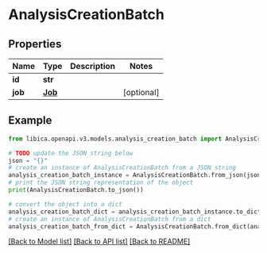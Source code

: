 # AnalysisCreationBatch


## Properties

Name | Type | Description | Notes
------------ | ------------- | ------------- | -------------
**id** | **str** |  | 
**job** | [**Job**](Job.md) |  | [optional] 

## Example

```python
from libica.openapi.v3.models.analysis_creation_batch import AnalysisCreationBatch

# TODO update the JSON string below
json = "{}"
# create an instance of AnalysisCreationBatch from a JSON string
analysis_creation_batch_instance = AnalysisCreationBatch.from_json(json)
# print the JSON string representation of the object
print(AnalysisCreationBatch.to_json())

# convert the object into a dict
analysis_creation_batch_dict = analysis_creation_batch_instance.to_dict()
# create an instance of AnalysisCreationBatch from a dict
analysis_creation_batch_from_dict = AnalysisCreationBatch.from_dict(analysis_creation_batch_dict)
```
[[Back to Model list]](../README.md#documentation-for-models) [[Back to API list]](../README.md#documentation-for-api-endpoints) [[Back to README]](../README.md)


